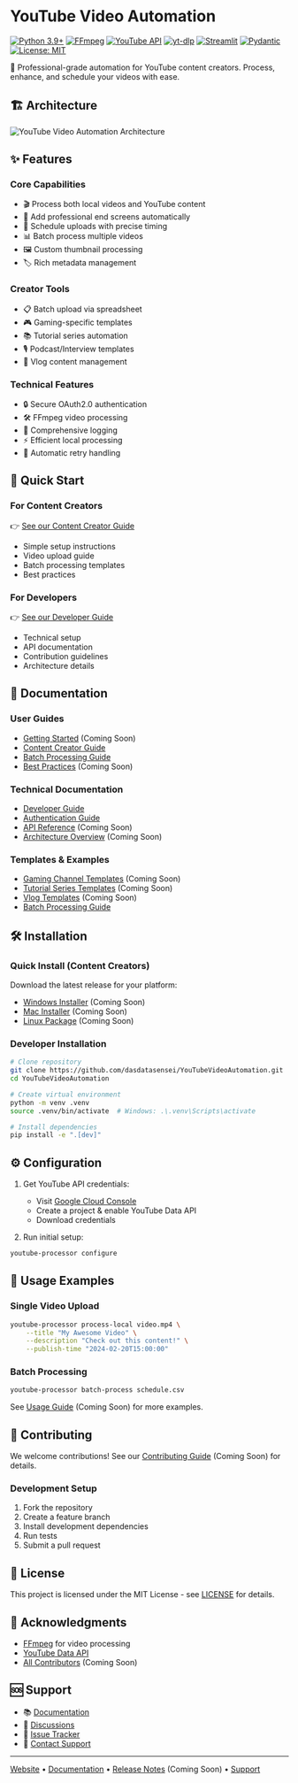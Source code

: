 # YouTube Video Automation

[![Python 3.9+](https://img.shields.io/badge/python-3.9%2B-blue.svg)](https://www.python.org/downloads/)
[![FFmpeg](https://img.shields.io/badge/FFmpeg-required-green.svg)](https://ffmpeg.org/)
[![YouTube API](https://img.shields.io/badge/YouTube%20API-v3-red.svg)](https://developers.google.com/youtube/v3)
[![yt-dlp](https://img.shields.io/badge/yt--dlp-2025.2-blue.svg)](https://github.com/yt-dlp/yt-dlp)
[![Streamlit](https://img.shields.io/badge/Streamlit-1.32.0-red.svg)](https://streamlit.io)
[![Pydantic](https://img.shields.io/badge/Pydantic-2.0%2B-orange.svg)](https://docs.pydantic.dev/)
[![License: MIT](https://img.shields.io/badge/License-MIT-yellow.svg)](https://opensource.org/licenses/MIT)

🎥 Professional-grade automation for YouTube content creators. Process, enhance, and schedule your videos with ease.

## 🏗️ Architecture

![YouTube Video Automation Architecture](assets/youtube_video_automation_screenshot.png)

## ✨ Features

### Core Capabilities

- 🎬 Process both local videos and YouTube content
- 🔄 Add professional end screens automatically
- 📅 Schedule uploads with precise timing
- 📊 Batch process multiple videos
- 🖼️ Custom thumbnail processing
- 🏷️ Rich metadata management

### Creator Tools

- 📋 Batch upload via spreadsheet
- 🎮 Gaming-specific templates
- 📚 Tutorial series automation
- 🎙️ Podcast/Interview templates
- 📱 Vlog content management

### Technical Features

- 🔒 Secure OAuth2.0 authentication
- 🛠️ FFmpeg video processing
- 📝 Comprehensive logging
- ⚡ Efficient local processing
- 🔄 Automatic retry handling

## 🚀 Quick Start

### For Content Creators

👉 [See our Content Creator Guide](https://github.com/dasdatasensei/YouTubeVideoAutomation/blob/main/docs/content_creator_guide.md)

- Simple setup instructions
- Video upload guide
- Batch processing templates
- Best practices

### For Developers

👉 [See our Developer Guide](https://github.com/dasdatasensei/YouTubeVideoAutomation/blob/main/docs/developer_guide.md)

- Technical setup
- API documentation
- Contribution guidelines
- Architecture details

## 📖 Documentation

### User Guides

- [Getting Started](https://github.com/dasdatasensei/YouTubeVideoAutomation/blob/main/docs/getting_started.md) (Coming Soon)
- [Content Creator Guide](https://github.com/dasdatasensei/YouTubeVideoAutomation/blob/main/docs/content_creator_guide.md)
- [Batch Processing Guide](https://github.com/dasdatasensei/YouTubeVideoAutomation/blob/main/docs/batch_processing.md)
- [Best Practices](https://github.com/dasdatasensei/YouTubeVideoAutomation/blob/main/docs/best_practices.md) (Coming Soon)

### Technical Documentation

- [Developer Guide](https://github.com/dasdatasensei/YouTubeVideoAutomation/blob/main/docs/developer_guide.md)
- [Authentication Guide](https://github.com/dasdatasensei/YouTubeVideoAutomation/blob/main/docs/authentication.md)
- [API Reference](https://github.com/dasdatasensei/YouTubeVideoAutomation/blob/main/docs/api_reference.md) (Coming Soon)
- [Architecture Overview](https://github.com/dasdatasensei/YouTubeVideoAutomation/blob/main/docs/architecture.md) (Coming Soon)

### Templates & Examples

- [Gaming Channel Templates](https://github.com/dasdatasensei/YouTubeVideoAutomation/blob/main/docs/templates/gaming.md) (Coming Soon)
- [Tutorial Series Templates](https://github.com/dasdatasensei/YouTubeVideoAutomation/blob/main/docs/templates/tutorials.md) (Coming Soon)
- [Vlog Templates](https://github.com/dasdatasensei/YouTubeVideoAutomation/blob/main/docs/templates/vlogs.md) (Coming Soon)
- [Batch Processing Guide](https://github.com/dasdatasensei/YouTubeVideoAutomation/blob/main/docs/batch_processing.md)

## 🛠️ Installation

### Quick Install (Content Creators)

Download the latest release for your platform:

- [Windows Installer](https://github.com/dasdatasensei/YouTubeVideoAutomation/releases/latest/download/youtube-automation-windows.exe) (Coming Soon)
- [Mac Installer](https://github.com/dasdatasensei/YouTubeVideoAutomation/releases/latest/download/youtube-automation-mac.dmg) (Coming Soon)
- [Linux Package](https://github.com/dasdatasensei/YouTubeVideoAutomation/releases/latest/download/youtube-automation-linux.deb) (Coming Soon)

### Developer Installation

```bash
# Clone repository
git clone https://github.com/dasdatasensei/YouTubeVideoAutomation.git
cd YouTubeVideoAutomation

# Create virtual environment
python -m venv .venv
source .venv/bin/activate  # Windows: .\.venv\Scripts\activate

# Install dependencies
pip install -e ".[dev]"
```

## ⚙️ Configuration

1. Get YouTube API credentials:

   - Visit [Google Cloud Console](https://console.cloud.google.com)
   - Create a project & enable YouTube Data API
   - Download credentials

2. Run initial setup:

```bash
youtube-processor configure
```

## 📝 Usage Examples

### Single Video Upload

```bash
youtube-processor process-local video.mp4 \
    --title "My Awesome Video" \
    --description "Check out this content!" \
    --publish-time "2024-02-20T15:00:00"
```

### Batch Processing

```bash
youtube-processor batch-process schedule.csv
```

See [Usage Guide](https://github.com/dasdatasensei/YouTubeVideoAutomation/blob/main/docs/usage.md) (Coming Soon) for more examples.

## 🤝 Contributing

We welcome contributions! See our [Contributing Guide](https://github.com/dasdatasensei/YouTubeVideoAutomation/blob/main/CONTRIBUTING.md) (Coming Soon) for details.

### Development Setup

1. Fork the repository
2. Create a feature branch
3. Install development dependencies
4. Run tests
5. Submit a pull request

## 📄 License

This project is licensed under the MIT License - see [LICENSE](LICENSE) for details.

## 🙏 Acknowledgments

- [FFmpeg](https://ffmpeg.org/) for video processing
- [YouTube Data API](https://developers.google.com/youtube/v3)
- [All Contributors](docs/CONTRIBUTORS.md) (Coming Soon)

## 🆘 Support

- 📚 [Documentation](https://github.com/dasdatasensei/YouTubeVideoAutomation/tree/main/docs)
- 💬 [Discussions](https://github.com/dasdatasensei/YouTubeVideoAutomation/discussions)
- 🐛 [Issue Tracker](https://github.com/dasdatasensei/YouTubeVideoAutomation/issues)
- 📧 [Contact Support](mailto:jody@thedatasensei.com)

---

[Website](https://www.thedatasensei.com) • [Documentation](https://github.com/dasdatasensei/YouTubeVideoAutomation/tree/main/docs) • [Release Notes](https://github.com/dasdatasensei/YouTubeVideoAutomation/blob/main/CHANGELOG.md) (Coming Soon) • [Support](mailto:jody@thedatasensei.com)
